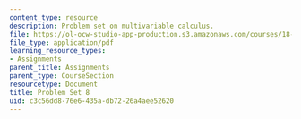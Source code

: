 ```yaml
---
content_type: resource
description: Problem set on multivariable calculus.
file: https://ol-ocw-studio-app-production.s3.amazonaws.com/courses/18-02-multivariable-calculus-fall-2007/c3c56dd876e6435adb7226a4aee52620_ps8.pdf
file_type: application/pdf
learning_resource_types:
- Assignments
parent_title: Assignments
parent_type: CourseSection
resourcetype: Document
title: Problem Set 8
uid: c3c56dd8-76e6-435a-db72-26a4aee52620
---
```

